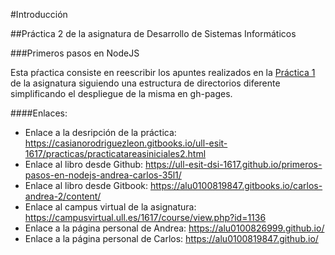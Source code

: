#Introducción

##Práctica 2 de la asignatura de Desarrollo de Sistemas Informáticos

###Primeros pasos en NodeJS

Esta pŕactica consiste en reescribir los apuntes realizados en la [Práctica 1](http://alu0100826999.gitbooks.io/book-carlos-andrea/content) de la asignatura siguiendo una estructura de directorios diferente simplificando el despliegue de la misma en gh-pages.

####Enlaces:

* Enlace a la desripción de la práctica: https://casianorodriguezleon.gitbooks.io/ull-esit-1617/practicas/practicatareasiniciales2.html
* Enlace al libro desde Github: https://ull-esit-dsi-1617.github.io/primeros-pasos-en-nodejs-andrea-carlos-35l1/
* Enlace al libro desde Gitbook: https://alu0100819847.gitbooks.io/carlos-andrea-2/content/
* Enlace al campus virtual de la asignatura: https://campusvirtual.ull.es/1617/course/view.php?id=1136
* Enlace a la página personal de Andrea: https://alu0100826999.github.io/
* Enlace a la página personal de Carlos: https://alu0100819847.github.io/